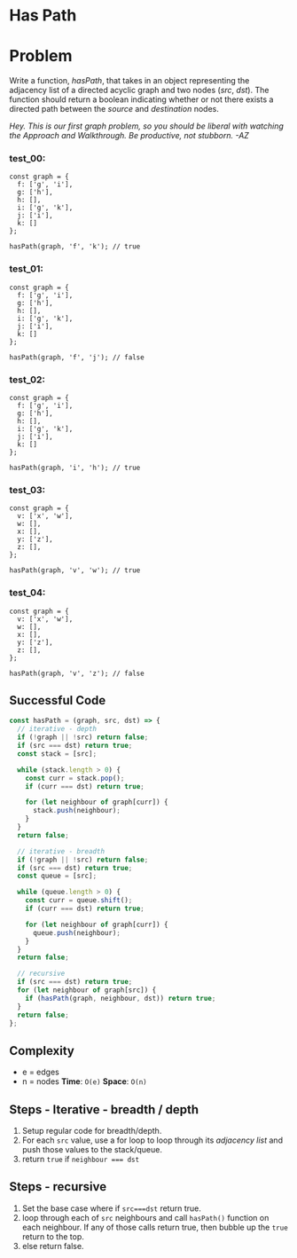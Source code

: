 # Has Path

# Problem

Write a function, *hasPath*, that takes in an object representing the adjacency list of a directed acyclic graph and two nodes (_src_, *dst*). The function should return a boolean indicating whether or not there exists a directed path between the *source* and *destination* nodes.

_Hey. This is our first graph problem, so you should be liberal with watching the Approach and Walkthrough. Be productive, not stubborn. -AZ_

### test_00:

```
const graph = {
  f: ['g', 'i'],
  g: ['h'],
  h: [],
  i: ['g', 'k'],
  j: ['i'],
  k: []
};

hasPath(graph, 'f', 'k'); // true

```

### test_01:

```
const graph = {
  f: ['g', 'i'],
  g: ['h'],
  h: [],
  i: ['g', 'k'],
  j: ['i'],
  k: []
};

hasPath(graph, 'f', 'j'); // false

```

### test_02:

```
const graph = {
  f: ['g', 'i'],
  g: ['h'],
  h: [],
  i: ['g', 'k'],
  j: ['i'],
  k: []
};

hasPath(graph, 'i', 'h'); // true

```

### test_03:

```
const graph = {
  v: ['x', 'w'],
  w: [],
  x: [],
  y: ['z'],
  z: [],
};

hasPath(graph, 'v', 'w'); // true

```

### test_04:

```
const graph = {
  v: ['x', 'w'],
  w: [],
  x: [],
  y: ['z'],
  z: [],
};

hasPath(graph, 'v', 'z'); // false

```

## Successful Code

```js
const hasPath = (graph, src, dst) => {
  // iterative - depth
  if (!graph || !src) return false;
  if (src === dst) return true;
  const stack = [src];

  while (stack.length > 0) {
    const curr = stack.pop();
    if (curr === dst) return true;

    for (let neighbour of graph[curr]) {
      stack.push(neighbour);
    }
  }
  return false;

  // iterative - breadth
  if (!graph || !src) return false;
  if (src === dst) return true;
  const queue = [src];

  while (queue.length > 0) {
    const curr = queue.shift();
    if (curr === dst) return true;

    for (let neighbour of graph[curr]) {
      queue.push(neighbour);
    }
  }
  return false;

  // recursive
  if (src === dst) return true;
  for (let neighbour of graph[src]) {
    if (hasPath(graph, neighbour, dst)) return true;
  }
  return false;
};
```

## Complexity

- e = edges
- n = nodes
  **Time**: `O(e)`
  **Space**: `O(n)`

## Steps - Iterative - breadth / depth

1. Setup regular code for breadth/depth.
2. For each `src` value, use a for loop to loop through its _adjacency list_ and push those values to the stack/queue.
3. return `true` if `neighbour === dst`

## Steps - recursive

1. Set the base case where if `src===dst` return true.
2. loop through each of `src` neighbours and call `hasPath()` function on each neighbour. If any of those calls return true, then bubble up the `true` return to the top.
3. else return false.

